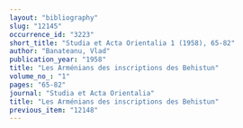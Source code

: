 ```yaml
---
layout: "bibliography"
slug: "12145"
occurrence_id: "3223"
short_title: "Studia et Acta Orientalia 1 (1958), 65-82"
author: "Banateanu, Vlad"
publication_year: "1958"
title: "Les Arménians des inscriptions des Behistun"
volume_no_: "1"
pages: "65-82"
journal: "Studia et Acta Orientalia"
title: "Les Arménians des inscriptions des Behistun"
previous_item: "12148"
---
```

